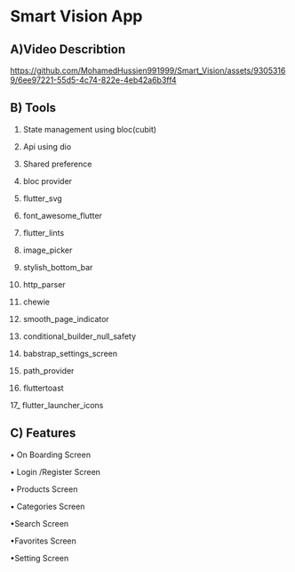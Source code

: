 
# Smart Vision App 

## A)Video Describtion

https://github.com/MohamedHussien991999/Smart_Vision/assets/93053169/6ee97221-55d5-4c74-822e-4eb42a6b3ff4

##   B) Tools 

1) State management using bloc(cubit)

2) Api using dio

3) Shared preference

4) bloc provider

5) flutter_svg

6) font_awesome_flutter

7) flutter_lints

8) image_picker

9) stylish_bottom_bar

10) http_parser

11) chewie

12) smooth_page_indicator

13) conditional_builder_null_safety

14) babstrap_settings_screen

15) path_provider

16) fluttertoast

17_ flutter_launcher_icons

## C) Features
• On Boarding Screen

• Login /Register Screen

• Products Screen

• Categories Screen

•Search Screen

•Favorites Screen

•Setting Screen

